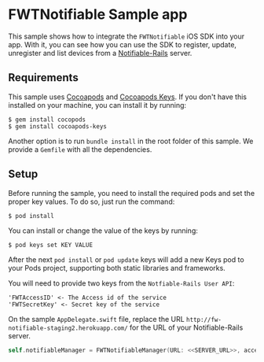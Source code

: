 # FWTNotifiable Sample app

This sample shows how to integrate the `FWTNotifiable` iOS SDK into your app. With it, you can see how you can use the SDK to register, update, unregister and list devices from a  [Notifiable-Rails](https://github.com/FutureWorkshops/Notifiable-Rails) server.

## Requirements

This sample uses [Cocoapods](https://cocoapods.org) and [Cocoapods Keys](https://github.com/orta/cocoapods-keys). If you don't have this installed on your machine, you can install it by running:

```
$ gem install cocopods
$ gem install cocoapods-keys
```

Another option is to run `bundle install` in the root folder of this sample. We provide a `Gemfile` with all the dependencies.

## Setup

Before running the sample, you need to install the required pods and set the proper key values. To do so, just run the command:

```
$ pod install
```

You can install or change the value of the keys by running:

```
$ pod keys set KEY VALUE
```

After the next `pod install` or `pod update` keys will add a new Keys pod to your Pods project, supporting both static libraries and frameworks.

You will need to provide two keys from the `Notfiable-Rails User API`:

```
'FWTAccessID' <- The Access id of the service
'FWTSecretKey' <- Secret key of the service
```

On the sample `AppDelegate.swift` file, replace the URL `http://fw-notifiable-staging2.herokuapp.com/` for the URL of your Notifiable-Rails server.

```swift
self.notifiableManager = FWTNotifiableManager(URL: <<SERVER_URL>>, accessId: keys.fWTAccessID(), andSecretKey: keys.fWTSecretKey())
```